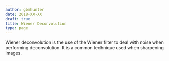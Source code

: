 ```yaml
---
author: gbmhunter
date: 2018-XX-XX 
draft: true
title: Wiener Deconvolution
type: page
---
```


Wiener deconvolution is the use of the Wiener filter to deal with noise when performing deconvolution. It is a common technique used when sharpening images.

